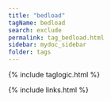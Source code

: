 ```yaml
---
title: "bedload"
tagName: bedload
search: exclude
permalink: tag_bedload.html
sidebar: mydoc_sidebar
folder: tags
---
```

{% include taglogic.html %}

{% include links.html %}
